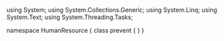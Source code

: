 ﻿using System;
using System.Collections.Generic;
using System.Linq;
using System.Text;
using System.Threading.Tasks;

namespace HumanResource
{
    class prevent
    {
    }
}
